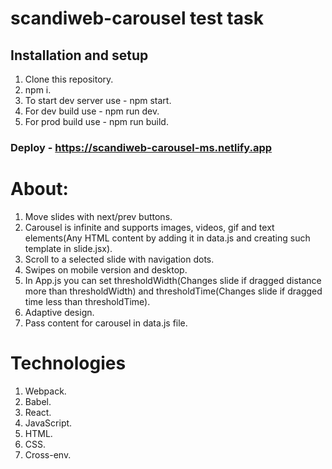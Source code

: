# scandiweb-carousel test task
## Installation and setup
1. Clone this repository.
2. npm i.
3. To start dev server use - npm start.
4. For dev build use - npm run dev.
5. For prod build use - npm run build.

### Deploy - https://scandiweb-carousel-ms.netlify.app

# About:
1. Move slides with next/prev buttons. 
2. Carousel is infinite and supports images, videos, gif and text elements(Any HTML content by adding it in data.js and creating such template in slide.jsx).
3. Scroll to a selected slide with navigation dots.
4. Swipes on mobile version and desktop.
5. In App.js you can set thresholdWidth(Changes slide if dragged distance more than thresholdWidth) and thresholdTime(Changes slide if dragged time less than thresholdTime). 
6. Adaptive design.
7. Pass content for carousel in data.js file.

# Technologies
1. Webpack.
2. Babel.
3. React.
4. JavaScript.
5. HTML.
6. CSS.
7. Cross-env.